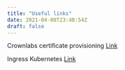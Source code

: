 ```yaml
---
title: "Useful links"
date: 2021-04-08T23:48:54Z
draft: false
---
```

Crownlabs certificate provisioning
[Link](https://github.com/netgroup-polito/CrownLabs/tree/master/infrastructure/certificate-provisioning#use-cert-manager)

Ingress Kubernetes
[Link](https://kubernetes.io/docs/concepts/services-networking/ingress/)
